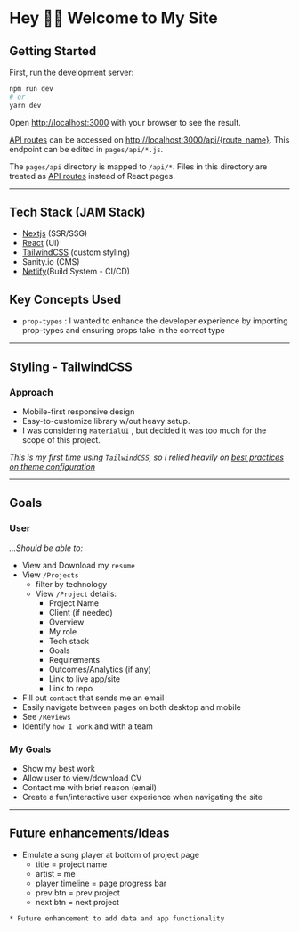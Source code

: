 # Hey 👋🏼 Welcome to My Site
## Getting Started

First, run the development server:

```bash
npm run dev
# or
yarn dev
```
Open [http://localhost:3000](http://localhost:3000) with your browser to see the result.


[API routes](https://nextjs.org/docs/api-routes/introduction) can be accessed on [http://localhost:3000/api/{route_name}](http://localhost:3000/api/*). This endpoint can be edited in `pages/api/*.js`.

The `pages/api` directory is mapped to `/api/*`. Files in this directory are treated as [API routes](https://nextjs.org/docs/api-routes/introduction) instead of React pages.

----

## Tech Stack (JAM Stack)
- [Nextjs](https://nextjs.org/docs/getting-started) (SSR/SSG)
- [React](https://reactjs.org/docs/getting-started.html) (UI)
- [TailwindCSS](https://tailwindcss.com/docs) (custom styling)
- Sanity.io (CMS)
- [Netlify](https://www.netlify.com/jamstack/)(Build System - CI/CD)

## Key Concepts Used 

- `prop-types` : I wanted to enhance the developer experience by importing prop-types and ensuring props take in the correct type

----

## Styling - TailwindCSS
### Approach
- Mobile-first responsive design
- Easy-to-customize library w/out heavy setup.
- I was considering `MaterialUI` , but decided it was too much for the scope of this project.

*This is my first time using `TailwindCSS`, so I relied heavily on [best practices on theme configuration](https://tailwindcss.com/docs/theme)*

----
## Goals
### User
*...Should be able to:*
- View and Download my `resume`
- View `/Projects`
    - filter by technology
    -  View `/Project` details:
        - Project Name
        - Client (if needed)
        - Overview
        - My role 
        - Tech stack
        - Goals
        - Requirements 
        - Outcomes/Analytics (if any) 
        - Link to live app/site
        - Link to repo
- Fill out `contact` that sends me an email
- Easily navigate between pages on both desktop and mobile
- See `/Reviews
`
- Identify `how I work` and with a team

### My Goals
- Show my best work
- Allow user to view/download CV
- Contact me with brief reason (email)
- Create a fun/interactive user experience when navigating the site
----

## Future enhancements/Ideas
- Emulate a song player at bottom of project page
    - title =  project name
    - artist = me
    - player timeline = page progress bar 
    - prev btn = prev project
    - next btn = next project

`* Future enhancement to add data and app functionality`

